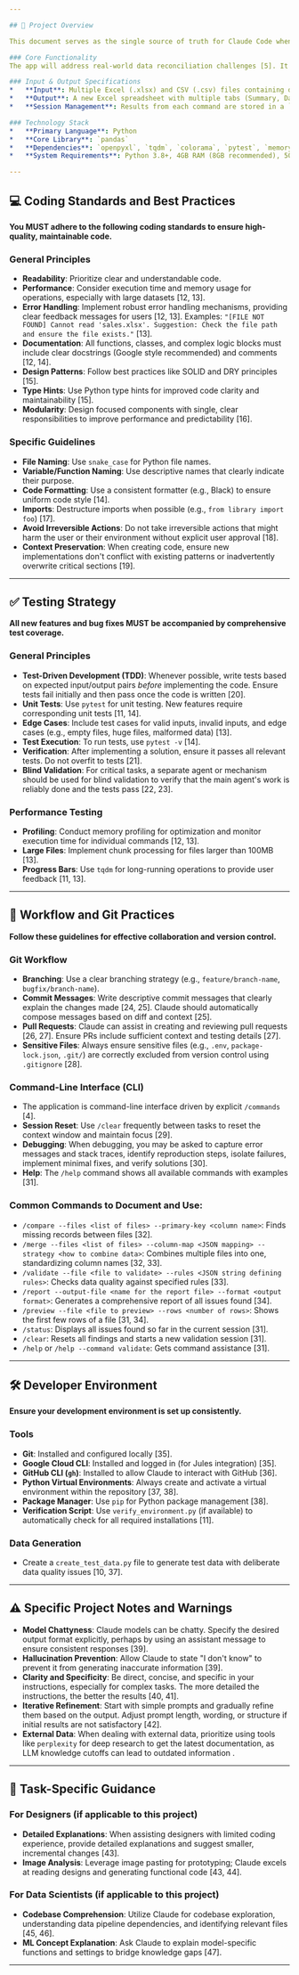 ```yaml
---

## 🚀 Project Overview

This document serves as the single source of truth for Claude Code when interacting with this codebase. The goal is to develop a robust, enterprise-grade data validation application using the `pandas` library, designed to address common data governance tasks. The application will feature a command-line interface (CLI) driven by explicit `/commands` and maintain session state for comprehensive reporting [4].

### Core Functionality
The app will address real-world data reconciliation challenges [5]. It will validate data types, value ranges, regex patterns, perform cross-column validation, check referential integrity, and handle inconsistent data entries and missing values [6].

### Input & Output Specifications
*   **Input**: Multiple Excel (.xlsx) and CSV (.csv) files containing deliberate "bad data" (e.g., missing values, inconsistent naming, incorrect data types, duplicate rows, trailing spaces, case sensitivity issues) [7].
*   **Output**: A new Excel spreadsheet with multiple tabs (Summary, Data_Lineage, validation tasks) using color-coding (red for errors, yellow for warnings, green for passed) [7]. Output should support alternative formats like CSV and HTML [7]. A `Data_Lineage` tab should track source files for each data point [8].
*   **Session Management**: Results from each command are stored in a `.session/` directory as JSON files for persistence, enabling comprehensive reporting across commands [7, 9].

### Technology Stack
*   **Primary Language**: Python
*   **Core Library**: `pandas`
*   **Dependencies**: `openpyxl`, `tqdm`, `colorama`, `pytest`, `memory-profiler`, `argparse`, `json`, `logging`, `os`, `pathlib` [10, 11].
*   **System Requirements**: Python 3.8+, 4GB RAM (8GB recommended), 500MB+ disk space [11].

---
```


## 💻 Coding Standards and Best Practices

**You MUST adhere to the following coding standards to ensure high-quality, maintainable code.**

### General Principles
*   **Readability**: Prioritize clear and understandable code.
*   **Performance**: Consider execution time and memory usage for operations, especially with large datasets [12, 13].
*   **Error Handling**: Implement robust error handling mechanisms, providing clear feedback messages for users [12, 13]. Examples: `"[FILE NOT FOUND] Cannot read 'sales.xlsx'. Suggestion: Check the file path and ensure the file exists."` [13].
*   **Documentation**: All functions, classes, and complex logic blocks must include clear docstrings (Google style recommended) and comments [12, 14].
*   **Design Patterns**: Follow best practices like SOLID and DRY principles [15].
*   **Type Hints**: Use Python type hints for improved code clarity and maintainability [15].
*   **Modularity**: Design focused components with single, clear responsibilities to improve performance and predictability [16].

### Specific Guidelines
*   **File Naming**: Use `snake_case` for Python file names.
*   **Variable/Function Naming**: Use descriptive names that clearly indicate their purpose.
*   **Code Formatting**: Use a consistent formatter (e.g., Black) to ensure uniform code style [14].
*   **Imports**: Destructure imports when possible (e.g., `from library import foo`) [17].
*   **Avoid Irreversible Actions**: Do not take irreversible actions that might harm the user or their environment without explicit user approval [18].
*   **Context Preservation**: When creating code, ensure new implementations don't conflict with existing patterns or inadvertently overwrite critical sections [19].

---

## ✅ Testing Strategy

**All new features and bug fixes MUST be accompanied by comprehensive test coverage.**

### General Principles
*   **Test-Driven Development (TDD)**: Whenever possible, write tests based on expected input/output pairs *before* implementing the code. Ensure tests fail initially and then pass once the code is written [20].
*   **Unit Tests**: Use `pytest` for unit testing. New features require corresponding unit tests [11, 14].
*   **Edge Cases**: Include test cases for valid inputs, invalid inputs, and edge cases (e.g., empty files, huge files, malformed data) [13].
*   **Test Execution**: To run tests, use `pytest -v` [14].
*   **Verification**: After implementing a solution, ensure it passes all relevant tests. Do not overfit to tests [21].
*   **Blind Validation**: For critical tasks, a separate agent or mechanism should be used for blind validation to verify that the main agent's work is reliably done and the tests pass [22, 23].

### Performance Testing
*   **Profiling**: Conduct memory profiling for optimization and monitor execution time for individual commands [12, 13].
*   **Large Files**: Implement chunk processing for files larger than 100MB [13].
*   **Progress Bars**: Use `tqdm` for long-running operations to provide user feedback [11, 13].

---

## 🔄 Workflow and Git Practices

**Follow these guidelines for effective collaboration and version control.**

### Git Workflow
*   **Branching**: Use a clear branching strategy (e.g., `feature/branch-name`, `bugfix/branch-name`).
*   **Commit Messages**: Write descriptive commit messages that clearly explain the changes made [24, 25]. Claude should automatically compose messages based on diff and context [25].
*   **Pull Requests**: Claude can assist in creating and reviewing pull requests [26, 27]. Ensure PRs include sufficient context and testing details [27].
*   **Sensitive Files**: Always ensure sensitive files (e.g., `.env`, `package-lock.json`, `.git/`) are correctly excluded from version control using `.gitignore` [28].

### Command-Line Interface (CLI)
*   The application is command-line interface driven by explicit `/commands` [4].
*   **Session Reset**: Use `/clear` frequently between tasks to reset the context window and maintain focus [29].
*   **Debugging**: When debugging, you may be asked to capture error messages and stack traces, identify reproduction steps, isolate failures, implement minimal fixes, and verify solutions [30].
*   **Help**: The `/help` command shows all available commands with examples [31].

### Common Commands to Document and Use:
*   `/compare --files <list of files> --primary-key <column name>`: Finds missing records between files [32].
*   `/merge --files <list of files> --column-map <JSON mapping> --strategy <how to combine data>`: Combines multiple files into one, standardizing column names [32, 33].
*   `/validate --file <file to validate> --rules <JSON string defining rules>`: Checks data quality against specified rules [33].
*   `/report --output-file <name for the report file> --format <output format>`: Generates a comprehensive report of all issues found [34].
*   `/preview --file <file to preview> --rows <number of rows>`: Shows the first few rows of a file [31, 34].
*   `/status`: Displays all issues found so far in the current session [31].
*   `/clear`: Resets all findings and starts a new validation session [31].
*   `/help` or `/help --command validate`: Gets command assistance [31].

---

## 🛠️ Developer Environment

**Ensure your development environment is set up consistently.**

### Tools
*   **Git**: Installed and configured locally [35].
*   **Google Cloud CLI**: Installed and logged in (for Jules integration) [35].
*   **GitHub CLI (`gh`)**: Installed to allow Claude to interact with GitHub [36].
*   **Python Virtual Environments**: Always create and activate a virtual environment within the repository [37, 38].
*   **Package Manager**: Use `pip` for Python package management [38].
*   **Verification Script**: Use `verify_environment.py` (if available) to automatically check for all required installations [11].

### Data Generation
*   Create a `create_test_data.py` file to generate test data with deliberate data quality issues [10, 37].

---

## ⚠️ Specific Project Notes and Warnings

*   **Model Chattyness**: Claude models can be chatty. Specify the desired output format explicitly, perhaps by using an assistant message to ensure consistent responses [39].
*   **Hallucination Prevention**: Allow Claude to state "I don't know" to prevent it from generating inaccurate information [39].
*   **Clarity and Specificity**: Be direct, concise, and specific in your instructions, especially for complex tasks. The more detailed the instructions, the better the results [40, 41].
*   **Iterative Refinement**: Start with simple prompts and gradually refine them based on the output. Adjust prompt length, wording, or structure if initial results are not satisfactory [42].
*   **External Data**: When dealing with external data, prioritize using tools like `perplexity` for deep research to get the latest documentation, as LLM knowledge cutoffs can lead to outdated information .

---

## 🎯 Task-Specific Guidance

### For Designers (if applicable to this project)
*   **Detailed Explanations**: When assisting designers with limited coding experience, provide detailed explanations and suggest smaller, incremental changes [43].
*   **Image Analysis**: Leverage image pasting for prototyping; Claude excels at reading designs and generating functional code [43, 44].

### For Data Scientists (if applicable to this project)
*   **Codebase Comprehension**: Utilize Claude for codebase exploration, understanding data pipeline dependencies, and identifying relevant files [45, 46].
*   **ML Concept Explanation**: Ask Claude to explain model-specific functions and settings to bridge knowledge gaps [47].

---
